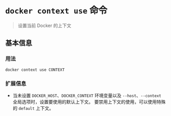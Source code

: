 # `docker context use` 命令

> 设置当前 Docker 的上下文

## 基本信息

### 用法

```
docker context use CONTEXT
```

### 扩展信息

- 当未设置 `DOCKER_HOST`、`DOCKER_CONTEXT` 环境变量以及 `--host`、`--context` 全局选项时，设置要使用的默认上下文。 要禁用上下文的使用，可以使用特殊的 `default` 上下文。
